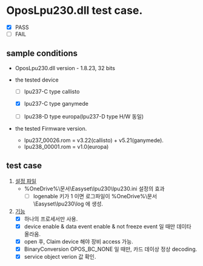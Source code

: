 # OposLpu230.dll test case.
* [x] PASS
* [ ] FAIL

## sample conditions
* OposLpu230.dll version - 1.8.23, 32 bits

* the tested device
  * [ ] lpu237-C type callisto
  * [x] lpu237-C type ganymede
  * [ ] lpu238-D type europa(lpu237-D type H/W 동일)
  

* the tested Firmware version.
  * lpu237_00026.rom = v3.22(callisto) +  v5.21(ganymede).
  * lpu238_00001.rom = v1.0(europa)

## test case
1. <u>설정 파일</u>
    * %OneDrive%\문서\Easyset\lpu230\lpu230.ini 설정의 효과
      + [ ] logenable 키가 1 이면 로그파일이 %OneDrive%\문서\Easyset\lpu230\log 에 생성.
2. <u>기능</u>
    * [x] 하나의 프로세서만 사용.
    * [x] device enable & data event enable & not freeze event 일 때만 데이타 올라옴.
    * [x] open 후, Claim device 해야 장비 access 가능.
    * [x] BinaryConversion OPOS_BC_NONE 일 때만, 카드 데이상 정상 decoding.
    * [x] service object verion 값 확인.
